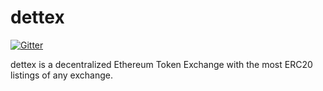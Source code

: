 # dettex
[![Gitter](https://badges.gitter.im/bitox-exchange/bitox.io.svg)](https://gitter.im/tokenlisting/Lobby?utm_source=share-link&utm_medium=link&utm_campaign=share-link)

dettex is a decentralized Ethereum Token Exchange with the most ERC20 listings of any exchange.

